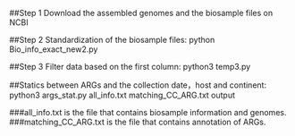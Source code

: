 ##Step 1 Download the assembled genomes and the biosample files on NCBI

##Step 2 Standardization of the biosample files:
python Bio_info_exact_new2.py

##Step 3 Filter data based on the first column:
python3 temp3.py

##Statics between ARGs and the collection date，host and continent:
python3 args_stat.py all_info.txt matching_CC_ARG.txt output

###all_info.txt is the file that contains biosample information and genomes.
###matching_CC_ARG.txt is the file that contains annotation of ARGs.